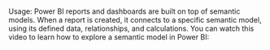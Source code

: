 # **[]()**

Usage:
Power BI reports and dashboards are built on top of semantic models. When a report is created, it connects to a specific semantic model, using its defined data, relationships, and calculations.
You can watch this video to learn how to explore a semantic model in Power BI:
